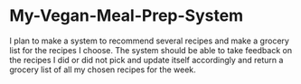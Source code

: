 # My-Vegan-Meal-Prep-System
I plan to make a system to recommend several recipes and make a grocery list for the recipes I choose. The system should be able to take feedback on the recipes I did or did not pick and update itself accordingly and return a grocery list of all my chosen recipes for the week. 
